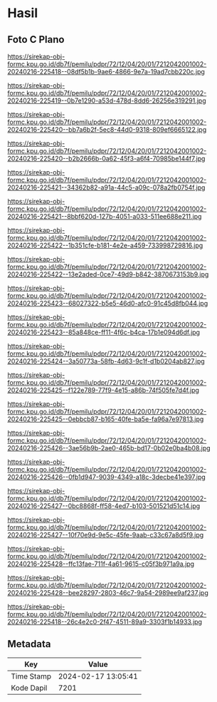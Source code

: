 # Hasil

## Foto C Plano

https://sirekap-obj-formc.kpu.go.id/db7f/pemilu/pdpr/72/12/04/20/01/7212042001002-20240216-225418--08df5b1b-9ae6-4866-9e7a-19ad7cbb220c.jpg

https://sirekap-obj-formc.kpu.go.id/db7f/pemilu/pdpr/72/12/04/20/01/7212042001002-20240216-225419--0b7e1290-a53d-478d-8dd6-26256e319291.jpg

https://sirekap-obj-formc.kpu.go.id/db7f/pemilu/pdpr/72/12/04/20/01/7212042001002-20240216-225420--bb7a6b2f-5ec8-44d0-9318-809ef6665122.jpg

https://sirekap-obj-formc.kpu.go.id/db7f/pemilu/pdpr/72/12/04/20/01/7212042001002-20240216-225420--b2b2666b-0a62-45f3-a6f4-70985be144f7.jpg

https://sirekap-obj-formc.kpu.go.id/db7f/pemilu/pdpr/72/12/04/20/01/7212042001002-20240216-225421--34362b82-a91a-44c5-a09c-078a2fb0754f.jpg

https://sirekap-obj-formc.kpu.go.id/db7f/pemilu/pdpr/72/12/04/20/01/7212042001002-20240216-225421--8bbf620d-127b-4051-a033-511ee688e211.jpg

https://sirekap-obj-formc.kpu.go.id/db7f/pemilu/pdpr/72/12/04/20/01/7212042001002-20240216-225422--1b351cfe-b181-4e2e-a459-733998729816.jpg

https://sirekap-obj-formc.kpu.go.id/db7f/pemilu/pdpr/72/12/04/20/01/7212042001002-20240216-225422--13e2aded-0ce7-49d9-b842-3870673153b9.jpg

https://sirekap-obj-formc.kpu.go.id/db7f/pemilu/pdpr/72/12/04/20/01/7212042001002-20240216-225423--68027322-b5e5-46d0-afc0-91c45d8fb044.jpg

https://sirekap-obj-formc.kpu.go.id/db7f/pemilu/pdpr/72/12/04/20/01/7212042001002-20240216-225423--85a848ce-ff11-4f6c-b4ca-17b1e094d6df.jpg

https://sirekap-obj-formc.kpu.go.id/db7f/pemilu/pdpr/72/12/04/20/01/7212042001002-20240216-225424--3a50773a-58fb-4d63-9c1f-d1b0204ab827.jpg

https://sirekap-obj-formc.kpu.go.id/db7f/pemilu/pdpr/72/12/04/20/01/7212042001002-20240216-225425--f122e789-77f9-4e15-a86b-74f505fe7d4f.jpg

https://sirekap-obj-formc.kpu.go.id/db7f/pemilu/pdpr/72/12/04/20/01/7212042001002-20240216-225425--0ebbcb87-b165-40fe-ba5e-fa96a7e97813.jpg

https://sirekap-obj-formc.kpu.go.id/db7f/pemilu/pdpr/72/12/04/20/01/7212042001002-20240216-225426--3ae56b9b-2ae0-465b-bd17-0b02e0ba4b08.jpg

https://sirekap-obj-formc.kpu.go.id/db7f/pemilu/pdpr/72/12/04/20/01/7212042001002-20240216-225426--0fb1d947-9039-4349-a18c-3decbe41e397.jpg

https://sirekap-obj-formc.kpu.go.id/db7f/pemilu/pdpr/72/12/04/20/01/7212042001002-20240216-225427--0bc8868f-ff58-4ed7-b103-501521d51c14.jpg

https://sirekap-obj-formc.kpu.go.id/db7f/pemilu/pdpr/72/12/04/20/01/7212042001002-20240216-225427--10f70e9d-9e5c-45fe-9aab-c33c67a8d5f9.jpg

https://sirekap-obj-formc.kpu.go.id/db7f/pemilu/pdpr/72/12/04/20/01/7212042001002-20240216-225428--ffc13fae-711f-4a61-9615-c05f3b971a9a.jpg

https://sirekap-obj-formc.kpu.go.id/db7f/pemilu/pdpr/72/12/04/20/01/7212042001002-20240216-225428--bee28297-2803-46c7-9a54-2989ee9af237.jpg

https://sirekap-obj-formc.kpu.go.id/db7f/pemilu/pdpr/72/12/04/20/01/7212042001002-20240216-225418--26c4e2c0-2f47-4511-89a9-3303f1b14933.jpg


## Metadata

| Key        | Value               |
| ---------- | ------------------- |
| Time Stamp | 2024-02-17 13:05:41 |
| Kode Dapil | 7201                |



